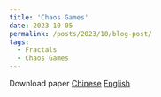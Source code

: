 ```yaml
---
title: 'Chaos Games'
date: 2023-10-05
permalink: /posts/2023/10/blog-post/
tags:
  - Fractals
  - Chaos Games
---
```


Download paper [Chinese](http://quantumopticss.github.io/files/ChaosGames_cn.pdf) [English](http://quantumopticss.github.io/files/ChaosGames_en.pdf) 